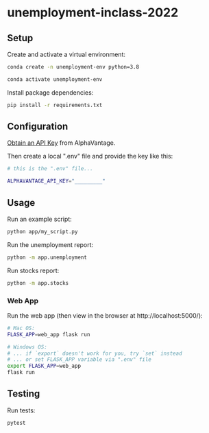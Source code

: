 # unemployment-inclass-2022


## Setup


Create and activate a virtual environment:

```sh
conda create -n unemployment-env python=3.8

conda activate unemployment-env
```

Install package dependencies:

```sh
pip install -r requirements.txt
```




## Configuration


[Obtain an API Key](https://www.alphavantage.co/support/#api-key) from AlphaVantage.

Then create a local ".env" file and provide the key like this:

```sh
# this is the ".env" file...

ALPHAVANTAGE_API_KEY="_________"
```


## Usage

Run an example script:

```sh
python app/my_script.py
```

Run the unemployment report:

```sh
python -m app.unemployment
```

Run stocks report:

```sh
python -m app.stocks
```



### Web App

Run the web app (then view in the browser at http://localhost:5000/):

```sh
# Mac OS:
FLASK_APP=web_app flask run

# Windows OS:
# ... if `export` doesn't work for you, try `set` instead
# ... or set FLASK_APP variable via ".env" file
export FLASK_APP=web_app
flask run
```

## Testing

Run tests:

```sh
pytest
```